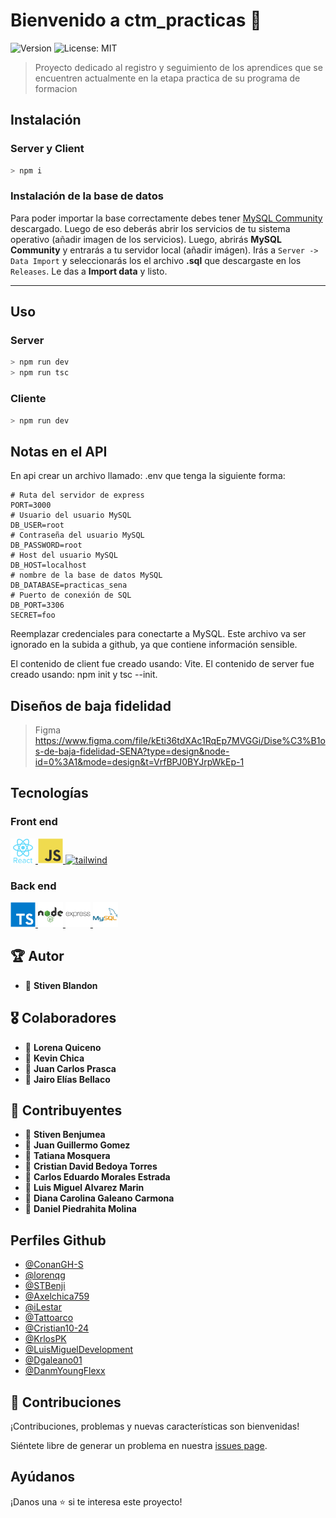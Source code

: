 # Bienvenido a ctm_practicas 👋

![Version](https://img.shields.io/badge/version-1.0.1-blue.svg?cacheSeconds=2592000)
![License: MIT](https://img.shields.io/badge/License-MIT-yellow.svg)

> Proyecto dedicado al registro y seguimiento de los aprendices que se encuentren actualmente en la etapa practica de su programa de formacion

## Instalación

### Server y Client

```bash
> npm i 
```

### Instalación de la base de datos

Para poder importar la base correctamente debes tener <a href="https://dev.mysql.com/downloads/" target="_blank">MySQL Community</a> descargado. Luego de eso deberás abrir los servicios de tu sistema operativo (añadir imagen de los servicios). Luego, abrirás **MySQL Community** y entrarás a tu servidor local (añadir imágen). Irás a ```Server -> Data Import``` y seleccionarás los el archivo **.sql** que descargaste en los `Releases`. Le das a **Import data** y listo.

<hr />

## Uso

### Server

```bash
> npm run dev
> npm run tsc
```

### Cliente

```bash
> npm run dev
```

## Notas en el API

En api crear un archivo llamado: .env que tenga la siguiente forma:

```env
# Ruta del servidor de express
PORT=3000
# Usuario del usuario MySQL
DB_USER=root
# Contraseña del usuario MySQL
DB_PASSWORD=root
# Host del usuario MySQL
DB_HOST=localhost
# nombre de la base de datos MySQL
DB_DATABASE=practicas_sena
# Puerto de conexión de SQL
DB_PORT=3306
SECRET=foo
```

Reemplazar credenciales para conectarte a MySQL. Este archivo va ser ignorado en la subida a github, ya que contiene información sensible.

El contenido de client fue creado usando: Vite.
El contenido de server fue creado usando: npm init y tsc --init.

## Diseños de baja fidelidad

> Figma https://www.figma.com/file/kEti36tdXAc1RqEp7MVGGi/Dise%C3%B1os-de-baja-fidelidad-SENA?type=design&node-id=0%3A1&mode=design&t=VrfBPJ0BYJrpWkEp-1

## Tecnologías

### Front end

<p align="left"> 
<a href="https://reactjs.org/" target="_blank" rel="noreferrer"> <img src="https://raw.githubusercontent.com/devicons/devicon/master/icons/react/react-original-wordmark.svg" alt="react" width="40" height="40"/> </a>
<a href="https://developer.mozilla.org/en-US/docs/Web/JavaScript" target="_blank" rel="noreferrer"> <img src="https://raw.githubusercontent.com/devicons/devicon/master/icons/javascript/javascript-original.svg" alt="javascript" width="40" height="40"/> </a>
<a href="https://tailwindcss.com/" target="_blank" rel="noreferrer"> <img src="https://www.vectorlogo.zone/logos/tailwindcss/tailwindcss-icon.svg" alt="tailwind" width="40" height="40"/> </a> </p>

### Back end

<p align="left"> 
<a href="https://www.typescriptlang.org/" target="_blank" rel="noreferrer"> <img src="https://raw.githubusercontent.com/devicons/devicon/master/icons/typescript/typescript-original.svg" alt="typescript" width="40" height="40"/> </a>
  <a href="https://nodejs.org" target="_blank" rel="noreferrer"> <img src="https://raw.githubusercontent.com/devicons/devicon/master/icons/nodejs/nodejs-original-wordmark.svg" alt="nodejs" width="40" height="40"/> </a> 
<a href="https://expressjs.com" target="_blank" rel="noreferrer"> <img src="https://raw.githubusercontent.com/devicons/devicon/master/icons/express/express-original-wordmark.svg" alt="express" width="40" height="40"/> </a> <a href="https://developer.mozilla.org/en-US/docs/Web/JavaScript" target="_blank" rel="noreferrer">  <a href="https://www.mysql.com/" target="_blank" rel="noreferrer"> <img src="https://raw.githubusercontent.com/devicons/devicon/master/icons/mysql/mysql-original-wordmark.svg" alt="mysql" width="40" height="40"/> </a>    </p>

## 🏆 Autor

- 👤 **Stiven Blandon**

## 🎖 Colaboradores

- 👤 **Lorena Quiceno**
- 👤 **Kevin Chica**
- 👤 **Juan Carlos Prasca**
- 👤 **Jairo Elías Bellaco**

## 🤝 Contribuyentes

- 👤 **Stiven Benjumea**
- 👤 **Juan Guillermo Gomez**
- 👤 **Tatiana Mosquera**
- 👤 **Cristian David Bedoya Torres**
- 👤 **Carlos Eduardo Morales Estrada**
- 👤 **Luis Miguel Alvarez Marin**
- 👤 **Diana Carolina Galeano Carmona**
- 👤 **Daniel Piedrahita Molina**

## Perfiles Github

- [@ConanGH-S](https://github.com/ConanGH-S)
- [@lorenqg](https://github.com/lorenqg)
- [@STBenji](https://github.com/STBenji)
- [@Axelchica759](https://github.com/Axelchica759)
- [@iLestar](https://github.com/iLestar)
- [@Tattoarco](https://github.com/Tattoarco)
- [@Cristian10-24](https://github.com/Cristian10-24)
- [@KrlosPK](https://github.com/KrlosPK)
- [@LuisMiguelDevelopment](https://github.com/LuisMiguelDevelopment)
- [@Dgaleano01](https://github.com/Dgaleano01)
- [@DanmYoungFlexx](https://github.com/DanmYoungFlexx)

## 🤝 Contribuciones

¡Contribuciones, problemas y nuevas características son bienvenidas!

Siéntete libre de generar un problema en nuestra [issues page](https://github.com/ConanGH-S/practicas_sena/issues).

## Ayúdanos

¡Danos una ⭐️ si te interesa este proyecto!
